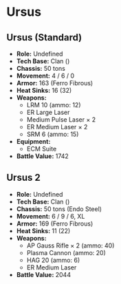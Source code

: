 # Ursus
## Ursus (Standard)
- **Role:** Undefined
- **Tech Base:** Clan ()
- **Chassis:** 50 tons
- **Movement:** 4 / 6 / 0
- **Armor:** 163 (Ferro Fibrous)
- **Heat Sinks:** 16 (32)
- **Weapons:**
  - LRM 10 (ammo: 12)
  - ER Large Laser
  - Medium Pulse Laser × 2
  - ER Medium Laser × 2
  - SRM 6 (ammo: 15)
- **Equipment:**
  - ECM Suite
- **Battle Value:** 1742

## Ursus 2
- **Role:** Undefined
- **Tech Base:** Clan ()
- **Chassis:** 50 tons (Endo Steel)
- **Movement:** 6 / 9 / 6, XL
- **Armor:** 169 (Ferro Fibrous)
- **Heat Sinks:** 11 (22)
- **Weapons:**
  - AP Gauss Rifle × 2 (ammo: 40)
  - Plasma Cannon (ammo: 20)
  - HAG 20 (ammo: 6)
  - ER Medium Laser
- **Battle Value:** 2044

